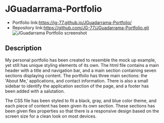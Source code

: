 # JGuadarrama-Portfolio
* Portfolio link:https://jg-77.github.io/JGuadarrama-Portfolio/
* Repository link:https://github.com/JG-77/JGuadarrama-Portfolio.git 
![JGuadarrama Portfolio screenshot](https://user-images.githubusercontent.com/76461629/111916248-36134900-8a37-11eb-8600-cca10710b647.png)

## Description
My personal portfolio has been created to resemble the mock up example, yet still has unique styling elements of its own. The html file contains a main header with a title and navigation bar, and a main section containing seven sections displaying content. The portfolio has three main sections: the 'About Me,' applications, and contact information. There is also a small sidebar to identify the application section of the page, and a footer has been added with a salutation.

The CSS file has been styled to fit a black, gray, and blue color theme, and each piece of content has been given its own section. These sections has been given flex properties so that there is a responsive design based on the screen size for a clean look on most devices.
